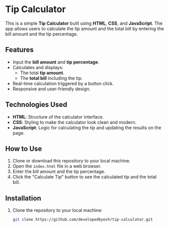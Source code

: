 # Tip Calculator

This is a simple **Tip Calculator** built using **HTML**, **CSS**, and **JavaScript**. The app allows users to calculate the tip amount and the total bill by entering the bill amount and the tip percentage.

## Features

- Input the **bill amount** and **tip percentage**.
- Calculates and displays:
  - The total **tip amount**.
  - The **total bill** including the tip.
- Real-time calculation triggered by a button click.
- Responsive and user-friendly design.

## Technologies Used

- **HTML**: Structure of the calculator interface.
- **CSS**: Styling to make the calculator look clean and modern.
- **JavaScript**: Logic for calculating the tip and updating the results on the page.

## How to Use

1. Clone or download this repository to your local machine.
2. Open the `index.html` file in a web browser.
3. Enter the bill amount and the tip percentage.
4. Click the "Calculate Tip" button to see the calculated tip and the total bill.

## Installation

1. Clone the repository to your local machine:
   ```bash
   git clone https://github.com/developedbyesh/tip-calculator.git
   ```
